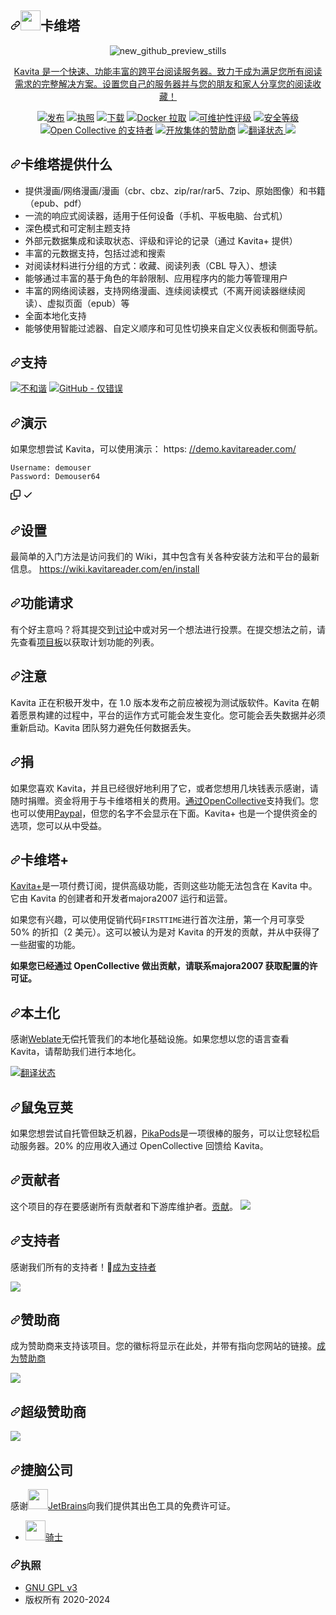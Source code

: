 <div class="Box-sc-g0xbh4-0 bJMeLZ js-snippet-clipboard-copy-unpositioned" data-hpc="true"><article class="markdown-body entry-content container-lg" itemprop="text"><h1 tabindex="-1" dir="auto"><a id="user-content--kavita" class="anchor" aria-hidden="true" tabindex="-1" href="#-kavita"><svg class="octicon octicon-link" viewBox="0 0 16 16" version="1.1" width="16" height="16" aria-hidden="true"><path d="m7.775 3.275 1.25-1.25a3.5 3.5 0 1 1 4.95 4.95l-2.5 2.5a3.5 3.5 0 0 1-4.95 0 .751.751 0 0 1 .018-1.042.751.751 0 0 1 1.042-.018 1.998 1.998 0 0 0 2.83 0l2.5-2.5a2.002 2.002 0 0 0-2.83-2.83l-1.25 1.25a.751.751 0 0 1-1.042-.018.751.751 0 0 1-.018-1.042Zm-4.69 9.64a1.998 1.998 0 0 0 2.83 0l1.25-1.25a.751.751 0 0 1 1.042.018.751.751 0 0 1 .018 1.042l-1.25 1.25a3.5 3.5 0 1 1-4.95-4.95l2.5-2.5a3.5 3.5 0 0 1 4.95 0 .751.751 0 0 1-.018 1.042.751.751 0 0 1-1.042.018 1.998 1.998 0 0 0-2.83 0l-2.5 2.5a1.998 1.998 0 0 0 0 2.83Z"></path></svg></a><a href="/Kareadita/Kavita/blob/develop"><img src="/Kareadita/Kavita/raw/develop/Logo/kavita.svg" width="32" alt="" style="max-width: 100%;"></a><font style="vertical-align: inherit;"><font style="vertical-align: inherit;">卡维塔</font></font></h1>
<div align="center" dir="auto">
<p dir="auto"><animated-image data-catalyst=""><a target="_blank" rel="noopener noreferrer nofollow" href="https://user-images.githubusercontent.com/735851/169657008-37812c18-5490-4e2a-9dcb-4806f8c87c69.gif" data-target="animated-image.originalLink"><img src="https://user-images.githubusercontent.com/735851/169657008-37812c18-5490-4e2a-9dcb-4806f8c87c69.gif" alt="new_github_preview_stills" style="max-width: 100%; display: inline-block;" data-target="animated-image.originalImage"></a>
      <span class="AnimatedImagePlayer" data-target="animated-image.player" hidden="">
        <a data-target="animated-image.replacedLink" class="AnimatedImagePlayer-images" href="https://user-images.githubusercontent.com/735851/169657008-37812c18-5490-4e2a-9dcb-4806f8c87c69.gif" target="_blank">
<p dir="auto"><font style="vertical-align: inherit;"><font style="vertical-align: inherit;">Kavita 是一个快速、功能丰富的跨平台阅读服务器。</font><font style="vertical-align: inherit;">致力于成为满足您所有阅读需求的完整解决方案。</font><font style="vertical-align: inherit;">设置您自己的服务器并与您的朋友和家人分享您的阅读收藏！</font></font></p>
<p dir="auto"><a href="https://github.com/Kareadita/Kavita/releases"><img src="https://camo.githubusercontent.com/d7be96a3795df41d6101278482462078bdd1f315fa3fade2fc1346d4d973d539/68747470733a2f2f696d672e736869656c64732e696f2f6769746875622f72656c656173652f4b61726561646974612f4b61766974612e7376673f7374796c653d666c6174266d61784167653d33363030" alt="发布" data-canonical-src="https://img.shields.io/github/release/Kareadita/Kavita.svg?style=flat&amp;maxAge=3600" style="max-width: 100%;"></a>
<a href="https://github.com/Kareadita/Kavita/blob/master/LICENSE"><img src="https://camo.githubusercontent.com/3fdabe662cc2dc8e7270d351060b40e720b1b0fc172cab44e8aa623d77f2d4e4/68747470733a2f2f696d672e736869656c64732e696f2f62616467652f6c6963656e73652d47504c76332d626c75652e7376673f7374796c653d666c6174" alt="执照" data-canonical-src="https://img.shields.io/badge/license-GPLv3-blue.svg?style=flat" style="max-width: 100%;"></a>
<a href="https://github.com/Kareadita/Kavita/releases"><img src="https://camo.githubusercontent.com/a30e853d811f000b49fd0f86021f50191f0f19c7b098ecfd77ccf9cdb6cc3fa0/68747470733a2f2f696d672e736869656c64732e696f2f6769746875622f646f776e6c6f6164732f4b61726561646974612f4b61766974612f746f74616c2e7376673f7374796c653d666c6174" alt="下载" data-canonical-src="https://img.shields.io/github/downloads/Kareadita/Kavita/total.svg?style=flat" style="max-width: 100%;"></a>
<a href="https://hub.docker.com/r/jvmilazz0/kavita" rel="nofollow"><img src="https://camo.githubusercontent.com/975275768375723058b2d28ce5be1ed25ef4373dd0735112678647459ebbae3a/68747470733a2f2f696d672e736869656c64732e696f2f646f636b65722f70756c6c732f6a766d696c617a7a302f6b61766974612e737667" alt="Docker 拉取" data-canonical-src="https://img.shields.io/docker/pulls/jvmilazz0/kavita.svg" style="max-width: 100%;"></a>
<a href="https://sonarcloud.io/dashboard?id=Kareadita_Kavita" rel="nofollow"><img src="https://camo.githubusercontent.com/e9297dab49a1c9d5c63a1c828bfa08562935c2f5919baf31a2c1ab2b95878c5d/68747470733a2f2f736f6e6172636c6f75642e696f2f6170692f70726f6a6563745f6261646765732f6d6561737572653f70726f6a6563743d4b61726561646974615f4b6176697461266d65747269633d7371616c655f726174696e67" alt="可维护性评级" data-canonical-src="https://sonarcloud.io/api/project_badges/measure?project=Kareadita_Kavita&amp;metric=sqale_rating" style="max-width: 100%;"></a>
<a href="https://sonarcloud.io/dashboard?id=Kareadita_Kavita" rel="nofollow"><img src="https://camo.githubusercontent.com/e7c5ef5e44ca719cedd17ca246840cce596728a4c8ee94d6a4b66244a98505e0/68747470733a2f2f736f6e6172636c6f75642e696f2f6170692f70726f6a6563745f6261646765732f6d6561737572653f70726f6a6563743d4b61726561646974615f4b6176697461266d65747269633d73656375726974795f726174696e67" alt="安全等级" data-canonical-src="https://sonarcloud.io/api/project_badges/measure?project=Kareadita_Kavita&amp;metric=security_rating" style="max-width: 100%;"></a>
<a href="#backers"><img src="https://camo.githubusercontent.com/bbaf21899f71094d6af14929a7cde6c4d466ad1f4ffacd1be8a45cca222ee0ff/68747470733a2f2f6f70656e636f6c6c6563746976652e636f6d2f6b61766974612f6261636b6572732f62616467652e737667" alt="Open Collective 的支持者" data-canonical-src="https://opencollective.com/kavita/backers/badge.svg" style="max-width: 100%;"></a>
<a href="#sponsors"><img src="https://camo.githubusercontent.com/6bc7e56703f0d5d1a386e8b190020bd6bcbf41135c993999f9580c1a9ec86e78/68747470733a2f2f6f70656e636f6c6c6563746976652e636f6d2f6b61766974612f73706f6e736f72732f62616467652e737667" alt="开放集体的赞助商" data-canonical-src="https://opencollective.com/kavita/sponsors/badge.svg" style="max-width: 100%;"></a>
<a href="https://hosted.weblate.org/engage/kavita/" rel="nofollow">
<img src="https://camo.githubusercontent.com/a5743bbc6d8bd39ac7599316d4a8e76cc7c4e1fd2b4b0b2f7868d34207e8535e/68747470733a2f2f686f737465642e7765626c6174652e6f72672f776964676574732f6b61766974612f2d2f75692f7376672d62616467652e737667" alt="翻译状态" data-canonical-src="https://hosted.weblate.org/widgets/kavita/-/ui/svg-badge.svg" style="max-width: 100%;">
</a>
<a target="_blank" rel="noopener noreferrer nofollow" href="https://camo.githubusercontent.com/7defe43377a2e39577375a5d2e80330ed112d81b057a1d7443766005f7c1a7d2/68747470733a2f2f696d672e736869656c64732e696f2f656e64706f696e743f75726c3d68747470733a2f2f73746174732e6b61766974617265616465722e636f6d2f6170692f75692f736869656c642d6261646765"><img src="https://camo.githubusercontent.com/7defe43377a2e39577375a5d2e80330ed112d81b057a1d7443766005f7c1a7d2/68747470733a2f2f696d672e736869656c64732e696f2f656e64706f696e743f75726c3d68747470733a2f2f73746174732e6b61766974617265616465722e636f6d2f6170692f75692f736869656c642d6261646765" data-canonical-src="https://img.shields.io/endpoint?url=https://stats.kavitareader.com/api/ui/shield-badge" style="max-width: 100%;"></a></p>
</div>
<h2 tabindex="-1" dir="auto"><a id="user-content-what-kavita-provides" class="anchor" aria-hidden="true" tabindex="-1" href="#what-kavita-provides"><svg class="octicon octicon-link" viewBox="0 0 16 16" version="1.1" width="16" height="16" aria-hidden="true"><path d="m7.775 3.275 1.25-1.25a3.5 3.5 0 1 1 4.95 4.95l-2.5 2.5a3.5 3.5 0 0 1-4.95 0 .751.751 0 0 1 .018-1.042.751.751 0 0 1 1.042-.018 1.998 1.998 0 0 0 2.83 0l2.5-2.5a2.002 2.002 0 0 0-2.83-2.83l-1.25 1.25a.751.751 0 0 1-1.042-.018.751.751 0 0 1-.018-1.042Zm-4.69 9.64a1.998 1.998 0 0 0 2.83 0l1.25-1.25a.751.751 0 0 1 1.042.018.751.751 0 0 1 .018 1.042l-1.25 1.25a3.5 3.5 0 1 1-4.95-4.95l2.5-2.5a3.5 3.5 0 0 1 4.95 0 .751.751 0 0 1-.018 1.042.751.751 0 0 1-1.042.018 1.998 1.998 0 0 0-2.83 0l-2.5 2.5a1.998 1.998 0 0 0 0 2.83Z"></path></svg></a><font style="vertical-align: inherit;"><font style="vertical-align: inherit;">卡维塔提供什么</font></font></h2>
<ul dir="auto">
<li><font style="vertical-align: inherit;"><font style="vertical-align: inherit;">提供漫画/网络漫画/漫画（cbr、cbz、zip/rar/rar5、7zip、原始图像）和书籍（epub、pdf）</font></font></li>
<li><font style="vertical-align: inherit;"><font style="vertical-align: inherit;">一流的响应式阅读器，适用于任何设备（手机、平板电脑、台式机）</font></font></li>
<li><font style="vertical-align: inherit;"><font style="vertical-align: inherit;">深色模式和可定制主题支持</font></font></li>
<li><font style="vertical-align: inherit;"><font style="vertical-align: inherit;">外部元数据集成和读取状态、评级和评论的记录（通过 Kavita+ 提供）</font></font></li>
<li><font style="vertical-align: inherit;"><font style="vertical-align: inherit;">丰富的元数据支持，包括过滤和搜索</font></font></li>
<li><font style="vertical-align: inherit;"><font style="vertical-align: inherit;">对阅读材料进行分组的方式：收藏、阅读列表（CBL 导入）、想读</font></font></li>
<li><font style="vertical-align: inherit;"><font style="vertical-align: inherit;">能够通过丰富的基于角色的年龄限制、应用程序内的能力等管理用户</font></font></li>
<li><font style="vertical-align: inherit;"><font style="vertical-align: inherit;">丰富的网络阅读器，支持网络漫画、连续阅读模式（不离开阅读器继续阅读）、虚拟页面（epub）等</font></font></li>
<li><font style="vertical-align: inherit;"><font style="vertical-align: inherit;">全面本地化支持</font></font></li>
<li><font style="vertical-align: inherit;"><font style="vertical-align: inherit;">能够使用智能过滤器、自定义顺序和可见性切换来自定义仪表板和侧面导航。</font></font></li>
</ul>
<h2 tabindex="-1" dir="auto"><a id="user-content-support" class="anchor" aria-hidden="true" tabindex="-1" href="#support"><svg class="octicon octicon-link" viewBox="0 0 16 16" version="1.1" width="16" height="16" aria-hidden="true"><path d="m7.775 3.275 1.25-1.25a3.5 3.5 0 1 1 4.95 4.95l-2.5 2.5a3.5 3.5 0 0 1-4.95 0 .751.751 0 0 1 .018-1.042.751.751 0 0 1 1.042-.018 1.998 1.998 0 0 0 2.83 0l2.5-2.5a2.002 2.002 0 0 0-2.83-2.83l-1.25 1.25a.751.751 0 0 1-1.042-.018.751.751 0 0 1-.018-1.042Zm-4.69 9.64a1.998 1.998 0 0 0 2.83 0l1.25-1.25a.751.751 0 0 1 1.042.018.751.751 0 0 1 .018 1.042l-1.25 1.25a3.5 3.5 0 1 1-4.95-4.95l2.5-2.5a3.5 3.5 0 0 1 4.95 0 .751.751 0 0 1-.018 1.042.751.751 0 0 1-1.042.018 1.998 1.998 0 0 0-2.83 0l-2.5 2.5a1.998 1.998 0 0 0 0 2.83Z"></path></svg></a><font style="vertical-align: inherit;"><font style="vertical-align: inherit;">支持</font></font></h2>
<p dir="auto"><a href="https://discord.gg/eczRp9eeem" rel="nofollow"><img src="https://camo.githubusercontent.com/8f97cc1c9a4acecb42c52706da9957576038491b5bd3e8fe3e71bf886937901b/68747470733a2f2f696d672e736869656c64732e696f2f62616467652f646973636f72642d636861742d3732383944412e7376673f6d61784167653d3630" alt="不和谐" data-canonical-src="https://img.shields.io/badge/discord-chat-7289DA.svg?maxAge=60" style="max-width: 100%;"></a>
<a href="https://github.com/Kareadita/Kavita/issues"><img src="https://camo.githubusercontent.com/a7cbc09da01c0451a7edebe29c0a0cac650641868976249d443f3811db191b94/68747470733a2f2f696d672e736869656c64732e696f2f62616467652f6769746875622d6973737565732d7265642e7376673f6d61784167653d3630" alt="GitHub - 仅错误" data-canonical-src="https://img.shields.io/badge/github-issues-red.svg?maxAge=60" style="max-width: 100%;"></a></p>
<h2 tabindex="-1" dir="auto"><a id="user-content-demo" class="anchor" aria-hidden="true" tabindex="-1" href="#demo"><svg class="octicon octicon-link" viewBox="0 0 16 16" version="1.1" width="16" height="16" aria-hidden="true"><path d="m7.775 3.275 1.25-1.25a3.5 3.5 0 1 1 4.95 4.95l-2.5 2.5a3.5 3.5 0 0 1-4.95 0 .751.751 0 0 1 .018-1.042.751.751 0 0 1 1.042-.018 1.998 1.998 0 0 0 2.83 0l2.5-2.5a2.002 2.002 0 0 0-2.83-2.83l-1.25 1.25a.751.751 0 0 1-1.042-.018.751.751 0 0 1-.018-1.042Zm-4.69 9.64a1.998 1.998 0 0 0 2.83 0l1.25-1.25a.751.751 0 0 1 1.042.018.751.751 0 0 1 .018 1.042l-1.25 1.25a3.5 3.5 0 1 1-4.95-4.95l2.5-2.5a3.5 3.5 0 0 1 4.95 0 .751.751 0 0 1-.018 1.042.751.751 0 0 1-1.042.018 1.998 1.998 0 0 0-2.83 0l-2.5 2.5a1.998 1.998 0 0 0 0 2.83Z"></path></svg></a><font style="vertical-align: inherit;"><font style="vertical-align: inherit;">演示</font></font></h2>
<p dir="auto"><font style="vertical-align: inherit;"><font style="vertical-align: inherit;">如果您想尝试 Kavita，可以使用演示：
 https: </font></font><a href="https://demo.kavitareader.com/" rel="nofollow"><font style="vertical-align: inherit;"><font style="vertical-align: inherit;">//demo.kavitareader.com/</font></font></a></p>
<div class="snippet-clipboard-content notranslate position-relative overflow-auto"><pre class="notranslate"><code>Username: demouser
Password: Demouser64
</code></pre><div class="zeroclipboard-container">
    <clipboard-copy aria-label="Copy" class="ClipboardButton btn btn-invisible js-clipboard-copy m-2 p-0 tooltipped-no-delay d-flex flex-justify-center flex-items-center" data-copy-feedback="Copied!" data-tooltip-direction="w" value="Username: demouser
Password: Demouser64" tabindex="0" role="button">
      <svg aria-hidden="true" height="16" viewBox="0 0 16 16" version="1.1" width="16" data-view-component="true" class="octicon octicon-copy js-clipboard-copy-icon">
    <path d="M0 6.75C0 5.784.784 5 1.75 5h1.5a.75.75 0 0 1 0 1.5h-1.5a.25.25 0 0 0-.25.25v7.5c0 .138.112.25.25.25h7.5a.25.25 0 0 0 .25-.25v-1.5a.75.75 0 0 1 1.5 0v1.5A1.75 1.75 0 0 1 9.25 16h-7.5A1.75 1.75 0 0 1 0 14.25Z"></path><path d="M5 1.75C5 .784 5.784 0 6.75 0h7.5C15.216 0 16 .784 16 1.75v7.5A1.75 1.75 0 0 1 14.25 11h-7.5A1.75 1.75 0 0 1 5 9.25Zm1.75-.25a.25.25 0 0 0-.25.25v7.5c0 .138.112.25.25.25h7.5a.25.25 0 0 0 .25-.25v-7.5a.25.25 0 0 0-.25-.25Z"></path>
</svg>
      <svg aria-hidden="true" height="16" viewBox="0 0 16 16" version="1.1" width="16" data-view-component="true" class="octicon octicon-check js-clipboard-check-icon color-fg-success d-none">
    <path d="M13.78 4.22a.75.75 0 0 1 0 1.06l-7.25 7.25a.75.75 0 0 1-1.06 0L2.22 9.28a.751.751 0 0 1 .018-1.042.751.751 0 0 1 1.042-.018L6 10.94l6.72-6.72a.75.75 0 0 1 1.06 0Z"></path>
</svg>
    </clipboard-copy>
  </div></div>
<h2 tabindex="-1" dir="auto"><a id="user-content-setup" class="anchor" aria-hidden="true" tabindex="-1" href="#setup"><svg class="octicon octicon-link" viewBox="0 0 16 16" version="1.1" width="16" height="16" aria-hidden="true"><path d="m7.775 3.275 1.25-1.25a3.5 3.5 0 1 1 4.95 4.95l-2.5 2.5a3.5 3.5 0 0 1-4.95 0 .751.751 0 0 1 .018-1.042.751.751 0 0 1 1.042-.018 1.998 1.998 0 0 0 2.83 0l2.5-2.5a2.002 2.002 0 0 0-2.83-2.83l-1.25 1.25a.751.751 0 0 1-1.042-.018.751.751 0 0 1-.018-1.042Zm-4.69 9.64a1.998 1.998 0 0 0 2.83 0l1.25-1.25a.751.751 0 0 1 1.042.018.751.751 0 0 1 .018 1.042l-1.25 1.25a3.5 3.5 0 1 1-4.95-4.95l2.5-2.5a3.5 3.5 0 0 1 4.95 0 .751.751 0 0 1-.018 1.042.751.751 0 0 1-1.042.018 1.998 1.998 0 0 0-2.83 0l-2.5 2.5a1.998 1.998 0 0 0 0 2.83Z"></path></svg></a><font style="vertical-align: inherit;"><font style="vertical-align: inherit;">设置</font></font></h2>
<p dir="auto"><font style="vertical-align: inherit;"><font style="vertical-align: inherit;">最简单的入门方法是访问我们的 Wiki，其中包含有关各种安装方法和平台的最新信息。
</font></font><a href="https://wiki.kavitareader.com/en/install" rel="nofollow"><font style="vertical-align: inherit;"><font style="vertical-align: inherit;">https://wiki.kavitareader.com/en/install</font></font></a></p>
<h2 tabindex="-1" dir="auto"><a id="user-content-feature-requests" class="anchor" aria-hidden="true" tabindex="-1" href="#feature-requests"><svg class="octicon octicon-link" viewBox="0 0 16 16" version="1.1" width="16" height="16" aria-hidden="true"><path d="m7.775 3.275 1.25-1.25a3.5 3.5 0 1 1 4.95 4.95l-2.5 2.5a3.5 3.5 0 0 1-4.95 0 .751.751 0 0 1 .018-1.042.751.751 0 0 1 1.042-.018 1.998 1.998 0 0 0 2.83 0l2.5-2.5a2.002 2.002 0 0 0-2.83-2.83l-1.25 1.25a.751.751 0 0 1-1.042-.018.751.751 0 0 1-.018-1.042Zm-4.69 9.64a1.998 1.998 0 0 0 2.83 0l1.25-1.25a.751.751 0 0 1 1.042.018.751.751 0 0 1 .018 1.042l-1.25 1.25a3.5 3.5 0 1 1-4.95-4.95l2.5-2.5a3.5 3.5 0 0 1 4.95 0 .751.751 0 0 1-.018 1.042.751.751 0 0 1-1.042.018 1.998 1.998 0 0 0-2.83 0l-2.5 2.5a1.998 1.998 0 0 0 0 2.83Z"></path></svg></a><font style="vertical-align: inherit;"><font style="vertical-align: inherit;">功能请求</font></font></h2>
<p dir="auto"><font style="vertical-align: inherit;"><font style="vertical-align: inherit;">有个好主意吗？</font><font style="vertical-align: inherit;">将其提交到</font></font><a href="https://github.com/Kareadita/Kavita/discussions/2529" data-hovercard-type="discussion" data-hovercard-url="/Kareadita/Kavita/discussions/2529/hovercard"><font style="vertical-align: inherit;"><font style="vertical-align: inherit;">讨论</font></font></a><font style="vertical-align: inherit;"><font style="vertical-align: inherit;">中或对另一个想法进行投票。</font><font style="vertical-align: inherit;">在提交想法之前，请先查看</font></font><a href="https://github.com/Kareadita/Kavita/projects?type=classic"><font style="vertical-align: inherit;"><font style="vertical-align: inherit;">项目板</font></font></a><font style="vertical-align: inherit;"><font style="vertical-align: inherit;">以获取计划功能的列表。</font></font></p>
<h2 tabindex="-1" dir="auto"><a id="user-content-notice" class="anchor" aria-hidden="true" tabindex="-1" href="#notice"><svg class="octicon octicon-link" viewBox="0 0 16 16" version="1.1" width="16" height="16" aria-hidden="true"><path d="m7.775 3.275 1.25-1.25a3.5 3.5 0 1 1 4.95 4.95l-2.5 2.5a3.5 3.5 0 0 1-4.95 0 .751.751 0 0 1 .018-1.042.751.751 0 0 1 1.042-.018 1.998 1.998 0 0 0 2.83 0l2.5-2.5a2.002 2.002 0 0 0-2.83-2.83l-1.25 1.25a.751.751 0 0 1-1.042-.018.751.751 0 0 1-.018-1.042Zm-4.69 9.64a1.998 1.998 0 0 0 2.83 0l1.25-1.25a.751.751 0 0 1 1.042.018.751.751 0 0 1 .018 1.042l-1.25 1.25a3.5 3.5 0 1 1-4.95-4.95l2.5-2.5a3.5 3.5 0 0 1 4.95 0 .751.751 0 0 1-.018 1.042.751.751 0 0 1-1.042.018 1.998 1.998 0 0 0-2.83 0l-2.5 2.5a1.998 1.998 0 0 0 0 2.83Z"></path></svg></a><font style="vertical-align: inherit;"><font style="vertical-align: inherit;">注意</font></font></h2>
<p dir="auto"><font style="vertical-align: inherit;"><font style="vertical-align: inherit;">Kavita 正在积极开发中，在 1.0 版本发布之前应被视为测试版软件。</font><font style="vertical-align: inherit;">Kavita 在朝着愿景构建的过程中，平台的运作方式可能会发生变化。</font><font style="vertical-align: inherit;">您可能会丢失数据并必须重新启动。</font><font style="vertical-align: inherit;">Kavita 团队努力避免任何数据丢失。</font></font></p>
<h2 tabindex="-1" dir="auto"><a id="user-content-donate" class="anchor" aria-hidden="true" tabindex="-1" href="#donate"><svg class="octicon octicon-link" viewBox="0 0 16 16" version="1.1" width="16" height="16" aria-hidden="true"><path d="m7.775 3.275 1.25-1.25a3.5 3.5 0 1 1 4.95 4.95l-2.5 2.5a3.5 3.5 0 0 1-4.95 0 .751.751 0 0 1 .018-1.042.751.751 0 0 1 1.042-.018 1.998 1.998 0 0 0 2.83 0l2.5-2.5a2.002 2.002 0 0 0-2.83-2.83l-1.25 1.25a.751.751 0 0 1-1.042-.018.751.751 0 0 1-.018-1.042Zm-4.69 9.64a1.998 1.998 0 0 0 2.83 0l1.25-1.25a.751.751 0 0 1 1.042.018.751.751 0 0 1 .018 1.042l-1.25 1.25a3.5 3.5 0 1 1-4.95-4.95l2.5-2.5a3.5 3.5 0 0 1 4.95 0 .751.751 0 0 1-.018 1.042.751.751 0 0 1-1.042.018 1.998 1.998 0 0 0-2.83 0l-2.5 2.5a1.998 1.998 0 0 0 0 2.83Z"></path></svg></a><font style="vertical-align: inherit;"><font style="vertical-align: inherit;">捐</font></font></h2>
<p dir="auto"><font style="vertical-align: inherit;"><font style="vertical-align: inherit;">如果您喜欢 Kavita，并且已经很好地利用了它，或者您想用几块钱表示感谢，请随时捐赠。</font><font style="vertical-align: inherit;">资金将用于与卡维塔相关的费用。</font></font><a href="https://opencollective.com/Kavita#backer" rel="nofollow"><font style="vertical-align: inherit;"><font style="vertical-align: inherit;">通过OpenCollective</font></font></a><font style="vertical-align: inherit;"><font style="vertical-align: inherit;">支持我们</font><font style="vertical-align: inherit;">。</font><font style="vertical-align: inherit;">您也可以使用</font></font><a href="https://www.paypal.com/paypalme/majora2007?locale.x=en_US" rel="nofollow"><font style="vertical-align: inherit;"><font style="vertical-align: inherit;">Paypal</font></font></a><font style="vertical-align: inherit;"><font style="vertical-align: inherit;">，但您的名字不会显示在下面。</font><font style="vertical-align: inherit;">Kavita+ 也是一个提供资金的选项，您可以从中受益。</font></font></p>
<h2 tabindex="-1" dir="auto"><a id="user-content-kavita" class="anchor" aria-hidden="true" tabindex="-1" href="#kavita"><svg class="octicon octicon-link" viewBox="0 0 16 16" version="1.1" width="16" height="16" aria-hidden="true"><path d="m7.775 3.275 1.25-1.25a3.5 3.5 0 1 1 4.95 4.95l-2.5 2.5a3.5 3.5 0 0 1-4.95 0 .751.751 0 0 1 .018-1.042.751.751 0 0 1 1.042-.018 1.998 1.998 0 0 0 2.83 0l2.5-2.5a2.002 2.002 0 0 0-2.83-2.83l-1.25 1.25a.751.751 0 0 1-1.042-.018.751.751 0 0 1-.018-1.042Zm-4.69 9.64a1.998 1.998 0 0 0 2.83 0l1.25-1.25a.751.751 0 0 1 1.042.018.751.751 0 0 1 .018 1.042l-1.25 1.25a3.5 3.5 0 1 1-4.95-4.95l2.5-2.5a3.5 3.5 0 0 1 4.95 0 .751.751 0 0 1-.018 1.042.751.751 0 0 1-1.042.018 1.998 1.998 0 0 0-2.83 0l-2.5 2.5a1.998 1.998 0 0 0 0 2.83Z"></path></svg></a><font style="vertical-align: inherit;"><font style="vertical-align: inherit;">卡维塔+</font></font></h2>
<p dir="auto"><a href="https://wiki.kavitareader.com/en/kavita-plus" rel="nofollow"><font style="vertical-align: inherit;"><font style="vertical-align: inherit;">Kavita+</font></font></a><font style="vertical-align: inherit;"><font style="vertical-align: inherit;">是一项付费订阅，提供高级功能，否则这些功能无法包含在 Kavita 中。</font><font style="vertical-align: inherit;">它由 Kavita 的创建者和开发者majora2007 运行和运营。</font></font></p>
<p dir="auto"><font style="vertical-align: inherit;"><font style="vertical-align: inherit;">如果您有兴趣，可以使用促销代码</font></font><code>FIRSTTIME</code><font style="vertical-align: inherit;"><font style="vertical-align: inherit;">进行首次注册，第一个月可享受 50% 的折扣（2 美元）。</font><font style="vertical-align: inherit;">这可以被认为是对 Kavita 的开发的贡献，并从中获得了一些甜蜜的功能。</font></font></p>
<p dir="auto"><strong><font style="vertical-align: inherit;"><font style="vertical-align: inherit;">如果您已经通过 OpenCollective 做出贡献，请联系majora2007 获取配置的许可证。</font></font></strong></p>
<h2 tabindex="-1" dir="auto"><a id="user-content-localization" class="anchor" aria-hidden="true" tabindex="-1" href="#localization"><svg class="octicon octicon-link" viewBox="0 0 16 16" version="1.1" width="16" height="16" aria-hidden="true"><path d="m7.775 3.275 1.25-1.25a3.5 3.5 0 1 1 4.95 4.95l-2.5 2.5a3.5 3.5 0 0 1-4.95 0 .751.751 0 0 1 .018-1.042.751.751 0 0 1 1.042-.018 1.998 1.998 0 0 0 2.83 0l2.5-2.5a2.002 2.002 0 0 0-2.83-2.83l-1.25 1.25a.751.751 0 0 1-1.042-.018.751.751 0 0 1-.018-1.042Zm-4.69 9.64a1.998 1.998 0 0 0 2.83 0l1.25-1.25a.751.751 0 0 1 1.042.018.751.751 0 0 1 .018 1.042l-1.25 1.25a3.5 3.5 0 1 1-4.95-4.95l2.5-2.5a3.5 3.5 0 0 1 4.95 0 .751.751 0 0 1-.018 1.042.751.751 0 0 1-1.042.018 1.998 1.998 0 0 0-2.83 0l-2.5 2.5a1.998 1.998 0 0 0 0 2.83Z"></path></svg></a><font style="vertical-align: inherit;"><font style="vertical-align: inherit;">本土化</font></font></h2>
<p dir="auto"><font style="vertical-align: inherit;"><font style="vertical-align: inherit;">感谢</font></font><a href="https://hosted.weblate.org/engage/kavita/" rel="nofollow"><font style="vertical-align: inherit;"><font style="vertical-align: inherit;">Weblate</font></font></a><font style="vertical-align: inherit;"><font style="vertical-align: inherit;">无偿托管我们的本地化基础设施。</font><font style="vertical-align: inherit;">如果您想以您的语言查看 Kavita，请帮助我们进行本地化。</font></font></p>
<a href="https://hosted.weblate.org/engage/kavita/" rel="nofollow">
<img src="https://camo.githubusercontent.com/d962ac9d1c999f2f5dcc3985f36ef4d726a513771e062380d23619ea3adc485e/68747470733a2f2f686f737465642e7765626c6174652e6f72672f7769646765742f6b61766974612f686f72697a6f6e74616c2d6175746f2e737667" alt="翻译状态" data-canonical-src="https://hosted.weblate.org/widget/kavita/horizontal-auto.svg" style="max-width: 100%;">
</a>
<h2 tabindex="-1" dir="auto"><a id="user-content-pikapods" class="anchor" aria-hidden="true" tabindex="-1" href="#pikapods"><svg class="octicon octicon-link" viewBox="0 0 16 16" version="1.1" width="16" height="16" aria-hidden="true"><path d="m7.775 3.275 1.25-1.25a3.5 3.5 0 1 1 4.95 4.95l-2.5 2.5a3.5 3.5 0 0 1-4.95 0 .751.751 0 0 1 .018-1.042.751.751 0 0 1 1.042-.018 1.998 1.998 0 0 0 2.83 0l2.5-2.5a2.002 2.002 0 0 0-2.83-2.83l-1.25 1.25a.751.751 0 0 1-1.042-.018.751.751 0 0 1-.018-1.042Zm-4.69 9.64a1.998 1.998 0 0 0 2.83 0l1.25-1.25a.751.751 0 0 1 1.042.018.751.751 0 0 1 .018 1.042l-1.25 1.25a3.5 3.5 0 1 1-4.95-4.95l2.5-2.5a3.5 3.5 0 0 1 4.95 0 .751.751 0 0 1-.018 1.042.751.751 0 0 1-1.042.018 1.998 1.998 0 0 0-2.83 0l-2.5 2.5a1.998 1.998 0 0 0 0 2.83Z"></path></svg></a><font style="vertical-align: inherit;"><font style="vertical-align: inherit;">鼠兔豆荚</font></font></h2>
<p dir="auto"><font style="vertical-align: inherit;"><font style="vertical-align: inherit;">如果您想尝试自托管但缺乏机器，</font></font><a href="https://www.pikapods.com/pods?run=kavita" rel="nofollow"><font style="vertical-align: inherit;"><font style="vertical-align: inherit;">PikaPods</font></font></a><font style="vertical-align: inherit;"><font style="vertical-align: inherit;">是一项很棒的服务，可以让您轻松启动服务器。</font><font style="vertical-align: inherit;">20% 的应用收入通过 OpenCollective 回馈给 Kavita。</font></font></p>
<h2 tabindex="-1" dir="auto"><a id="user-content-contributors" class="anchor" aria-hidden="true" tabindex="-1" href="#contributors"><svg class="octicon octicon-link" viewBox="0 0 16 16" version="1.1" width="16" height="16" aria-hidden="true"><path d="m7.775 3.275 1.25-1.25a3.5 3.5 0 1 1 4.95 4.95l-2.5 2.5a3.5 3.5 0 0 1-4.95 0 .751.751 0 0 1 .018-1.042.751.751 0 0 1 1.042-.018 1.998 1.998 0 0 0 2.83 0l2.5-2.5a2.002 2.002 0 0 0-2.83-2.83l-1.25 1.25a.751.751 0 0 1-1.042-.018.751.751 0 0 1-.018-1.042Zm-4.69 9.64a1.998 1.998 0 0 0 2.83 0l1.25-1.25a.751.751 0 0 1 1.042.018.751.751 0 0 1 .018 1.042l-1.25 1.25a3.5 3.5 0 1 1-4.95-4.95l2.5-2.5a3.5 3.5 0 0 1 4.95 0 .751.751 0 0 1-.018 1.042.751.751 0 0 1-1.042.018 1.998 1.998 0 0 0-2.83 0l-2.5 2.5a1.998 1.998 0 0 0 0 2.83Z"></path></svg></a><font style="vertical-align: inherit;"><font style="vertical-align: inherit;">贡献者</font></font></h2>
<p dir="auto"><font style="vertical-align: inherit;"><font style="vertical-align: inherit;">这个项目的存在要感谢所有贡献者和下游库维护者。</font></font><a href="/Kareadita/Kavita/blob/develop/CONTRIBUTING.md"><font style="vertical-align: inherit;"><font style="vertical-align: inherit;">贡献</font></font></a><font style="vertical-align: inherit;"><font style="vertical-align: inherit;">。
</font></font><a href="https://github.com/Kareadita/Kavita/graphs/contributors">
<img src="https://camo.githubusercontent.com/d792b20a1af8ada275a36e20fbdff2a4c2c6ad17cbd2a6552a33f5b0ded8b4e9/68747470733a2f2f6f70656e636f6c6c6563746976652e636f6d2f6b61766974612f636f6e7472696275746f72732e7376673f77696474683d38393026627574746f6e3d66616c7365266176617461724865696768743d3432" data-canonical-src="https://opencollective.com/kavita/contributors.svg?width=890&amp;button=false&amp;avatarHeight=42" style="max-width: 100%;">
</a></p>
<h2 tabindex="-1" dir="auto"><a id="user-content-backers" class="anchor" aria-hidden="true" tabindex="-1" href="#backers"><svg class="octicon octicon-link" viewBox="0 0 16 16" version="1.1" width="16" height="16" aria-hidden="true"><path d="m7.775 3.275 1.25-1.25a3.5 3.5 0 1 1 4.95 4.95l-2.5 2.5a3.5 3.5 0 0 1-4.95 0 .751.751 0 0 1 .018-1.042.751.751 0 0 1 1.042-.018 1.998 1.998 0 0 0 2.83 0l2.5-2.5a2.002 2.002 0 0 0-2.83-2.83l-1.25 1.25a.751.751 0 0 1-1.042-.018.751.751 0 0 1-.018-1.042Zm-4.69 9.64a1.998 1.998 0 0 0 2.83 0l1.25-1.25a.751.751 0 0 1 1.042.018.751.751 0 0 1 .018 1.042l-1.25 1.25a3.5 3.5 0 1 1-4.95-4.95l2.5-2.5a3.5 3.5 0 0 1 4.95 0 .751.751 0 0 1-.018 1.042.751.751 0 0 1-1.042.018 1.998 1.998 0 0 0-2.83 0l-2.5 2.5a1.998 1.998 0 0 0 0 2.83Z"></path></svg></a><font style="vertical-align: inherit;"><font style="vertical-align: inherit;">支持者</font></font></h2>
<p dir="auto"><font style="vertical-align: inherit;"><font style="vertical-align: inherit;">感谢我们所有的支持者！</font><font style="vertical-align: inherit;">🙏</font></font><a href="https://opencollective.com/Kavita#backer" rel="nofollow"><font style="vertical-align: inherit;"><font style="vertical-align: inherit;">成为支持者</font></font></a></p>
<p dir="auto"><a target="_blank" rel="noopener noreferrer nofollow" href="https://camo.githubusercontent.com/5e6a6c547c32d29ab65f72250510fc4e0aa552c74229d7f05306e6a589c7496c/68747470733a2f2f6f70656e636f6c6c6563746976652e636f6d2f6b61766974612f6261636b6572732e7376673f77696474683d383930266176617461724865696768743d3432"><img src="https://camo.githubusercontent.com/5e6a6c547c32d29ab65f72250510fc4e0aa552c74229d7f05306e6a589c7496c/68747470733a2f2f6f70656e636f6c6c6563746976652e636f6d2f6b61766974612f6261636b6572732e7376673f77696474683d383930266176617461724865696768743d3432" data-canonical-src="https://opencollective.com/kavita/backers.svg?width=890&amp;avatarHeight=42" style="max-width: 100%;"></a></p>
<h2 tabindex="-1" dir="auto"><a id="user-content-sponsors" class="anchor" aria-hidden="true" tabindex="-1" href="#sponsors"><svg class="octicon octicon-link" viewBox="0 0 16 16" version="1.1" width="16" height="16" aria-hidden="true"><path d="m7.775 3.275 1.25-1.25a3.5 3.5 0 1 1 4.95 4.95l-2.5 2.5a3.5 3.5 0 0 1-4.95 0 .751.751 0 0 1 .018-1.042.751.751 0 0 1 1.042-.018 1.998 1.998 0 0 0 2.83 0l2.5-2.5a2.002 2.002 0 0 0-2.83-2.83l-1.25 1.25a.751.751 0 0 1-1.042-.018.751.751 0 0 1-.018-1.042Zm-4.69 9.64a1.998 1.998 0 0 0 2.83 0l1.25-1.25a.751.751 0 0 1 1.042.018.751.751 0 0 1 .018 1.042l-1.25 1.25a3.5 3.5 0 1 1-4.95-4.95l2.5-2.5a3.5 3.5 0 0 1 4.95 0 .751.751 0 0 1-.018 1.042.751.751 0 0 1-1.042.018 1.998 1.998 0 0 0-2.83 0l-2.5 2.5a1.998 1.998 0 0 0 0 2.83Z"></path></svg></a><font style="vertical-align: inherit;"><font style="vertical-align: inherit;">赞助商</font></font></h2>
<p dir="auto"><font style="vertical-align: inherit;"><font style="vertical-align: inherit;">成为赞助商来支持该项目。</font><font style="vertical-align: inherit;">您的徽标将显示在此处，并带有指向您网站的链接。</font></font><a href="https://opencollective.com/Kavita#sponsor" rel="nofollow"><font style="vertical-align: inherit;"><font style="vertical-align: inherit;">成为赞助商</font></font></a></p>
<p dir="auto"><a target="_blank" rel="noopener noreferrer nofollow" href="https://camo.githubusercontent.com/c39cfadbff33063b0d98108d8338b3d753d1f9b21cd4113175e653af84ccb434/68747470733a2f2f6f70656e636f6c6c6563746976652e636f6d2f4b61766974612f73706f6e736f72732e7376673f77696474683d383930"><img src="https://camo.githubusercontent.com/c39cfadbff33063b0d98108d8338b3d753d1f9b21cd4113175e653af84ccb434/68747470733a2f2f6f70656e636f6c6c6563746976652e636f6d2f4b61766974612f73706f6e736f72732e7376673f77696474683d383930" data-canonical-src="https://opencollective.com/Kavita/sponsors.svg?width=890" style="max-width: 100%;"></a></p>
<h2 tabindex="-1" dir="auto"><a id="user-content-mega-sponsors" class="anchor" aria-hidden="true" tabindex="-1" href="#mega-sponsors"><svg class="octicon octicon-link" viewBox="0 0 16 16" version="1.1" width="16" height="16" aria-hidden="true"><path d="m7.775 3.275 1.25-1.25a3.5 3.5 0 1 1 4.95 4.95l-2.5 2.5a3.5 3.5 0 0 1-4.95 0 .751.751 0 0 1 .018-1.042.751.751 0 0 1 1.042-.018 1.998 1.998 0 0 0 2.83 0l2.5-2.5a2.002 2.002 0 0 0-2.83-2.83l-1.25 1.25a.751.751 0 0 1-1.042-.018.751.751 0 0 1-.018-1.042Zm-4.69 9.64a1.998 1.998 0 0 0 2.83 0l1.25-1.25a.751.751 0 0 1 1.042.018.751.751 0 0 1 .018 1.042l-1.25 1.25a3.5 3.5 0 1 1-4.95-4.95l2.5-2.5a3.5 3.5 0 0 1 4.95 0 .751.751 0 0 1-.018 1.042.751.751 0 0 1-1.042.018 1.998 1.998 0 0 0-2.83 0l-2.5 2.5a1.998 1.998 0 0 0 0 2.83Z"></path></svg></a><font style="vertical-align: inherit;"><font style="vertical-align: inherit;">超级赞助商</font></font></h2>
<p dir="auto"><a target="_blank" rel="noopener noreferrer nofollow" href="https://camo.githubusercontent.com/ebee1cf7c07cb0eea0de85236b8e048de26a2d2dc08eeeca05dd0f2b8d37e4bf/68747470733a2f2f6f70656e636f6c6c6563746976652e636f6d2f4b61766974612f74696572732f6d6567612d73706f6e736f722e7376673f77696474683d383930"><img src="https://camo.githubusercontent.com/ebee1cf7c07cb0eea0de85236b8e048de26a2d2dc08eeeca05dd0f2b8d37e4bf/68747470733a2f2f6f70656e636f6c6c6563746976652e636f6d2f4b61766974612f74696572732f6d6567612d73706f6e736f722e7376673f77696474683d383930" data-canonical-src="https://opencollective.com/Kavita/tiers/mega-sponsor.svg?width=890" style="max-width: 100%;"></a></p>
<h2 tabindex="-1" dir="auto"><a id="user-content-jetbrains" class="anchor" aria-hidden="true" tabindex="-1" href="#jetbrains"><svg class="octicon octicon-link" viewBox="0 0 16 16" version="1.1" width="16" height="16" aria-hidden="true"><path d="m7.775 3.275 1.25-1.25a3.5 3.5 0 1 1 4.95 4.95l-2.5 2.5a3.5 3.5 0 0 1-4.95 0 .751.751 0 0 1 .018-1.042.751.751 0 0 1 1.042-.018 1.998 1.998 0 0 0 2.83 0l2.5-2.5a2.002 2.002 0 0 0-2.83-2.83l-1.25 1.25a.751.751 0 0 1-1.042-.018.751.751 0 0 1-.018-1.042Zm-4.69 9.64a1.998 1.998 0 0 0 2.83 0l1.25-1.25a.751.751 0 0 1 1.042.018.751.751 0 0 1 .018 1.042l-1.25 1.25a3.5 3.5 0 1 1-4.95-4.95l2.5-2.5a3.5 3.5 0 0 1 4.95 0 .751.751 0 0 1-.018 1.042.751.751 0 0 1-1.042.018 1.998 1.998 0 0 0-2.83 0l-2.5 2.5a1.998 1.998 0 0 0 0 2.83Z"></path></svg></a><font style="vertical-align: inherit;"><font style="vertical-align: inherit;">捷脑公司</font></font></h2>
<p dir="auto"><font style="vertical-align: inherit;"><font style="vertical-align: inherit;">感谢</font></font><a href="http://www.jetbrains.com/" rel="nofollow"><img src="/Kareadita/Kavita/raw/develop/Logo/jetbrains.svg" alt="" width="32" style="max-width: 100%;"><font style="vertical-align: inherit;"><font style="vertical-align: inherit;">JetBrains</font></font></a><font style="vertical-align: inherit;"><font style="vertical-align: inherit;">向我们提供其出色工具的免费许可证。</font></font></p>
<ul dir="auto">
<li><a href="http://www.jetbrains.com/rider/" rel="nofollow"><img src="/Kareadita/Kavita/raw/develop/Logo/rider.svg" alt="" width="32" style="max-width: 100%;"><font style="vertical-align: inherit;"><font style="vertical-align: inherit;">骑士</font></font></a></li>
</ul>
<h3 tabindex="-1" dir="auto"><a id="user-content-license" class="anchor" aria-hidden="true" tabindex="-1" href="#license"><svg class="octicon octicon-link" viewBox="0 0 16 16" version="1.1" width="16" height="16" aria-hidden="true"><path d="m7.775 3.275 1.25-1.25a3.5 3.5 0 1 1 4.95 4.95l-2.5 2.5a3.5 3.5 0 0 1-4.95 0 .751.751 0 0 1 .018-1.042.751.751 0 0 1 1.042-.018 1.998 1.998 0 0 0 2.83 0l2.5-2.5a2.002 2.002 0 0 0-2.83-2.83l-1.25 1.25a.751.751 0 0 1-1.042-.018.751.751 0 0 1-.018-1.042Zm-4.69 9.64a1.998 1.998 0 0 0 2.83 0l1.25-1.25a.751.751 0 0 1 1.042.018.751.751 0 0 1 .018 1.042l-1.25 1.25a3.5 3.5 0 1 1-4.95-4.95l2.5-2.5a3.5 3.5 0 0 1 4.95 0 .751.751 0 0 1-.018 1.042.751.751 0 0 1-1.042.018 1.998 1.998 0 0 0-2.83 0l-2.5 2.5a1.998 1.998 0 0 0 0 2.83Z"></path></svg></a><font style="vertical-align: inherit;"><font style="vertical-align: inherit;">执照</font></font></h3>
<ul dir="auto">
<li><a href="http://www.gnu.org/licenses/gpl.html" rel="nofollow"><font style="vertical-align: inherit;"><font style="vertical-align: inherit;">GNU GPL v3</font></font></a></li>
<li><font style="vertical-align: inherit;"><font style="vertical-align: inherit;">版权所有 2020-2024</font></font></li>
</ul>
</article></div>

